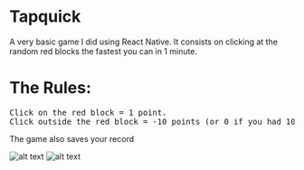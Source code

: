 # Tapquick

A very basic game I did using React Native. It consists on clicking at the random red blocks the fastest you can in 1 minute. 

# The Rules:

<pre>Click on the red block = 1 point.
Click outside the red block = -10 points (or 0 if you had 10 or less).  </pre>

The game also saves your record

![alt text](https://i.imgur.com/Ne3EwtQ.jpg)
![alt text](https://i.imgur.com/GFVpohB.jpg)

